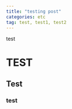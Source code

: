 ```yaml
---
title: "testing post"
categories: etc
tag: test, test1, test2
---
```


test

# TEST

## Test

### test
